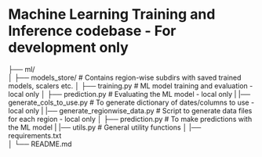 # Machine Learning Training and Inference codebase - For development only
├── ml/                             
│   ├── models_store/               # Contains region-wise subdirs with saved trained models, scalers etc.
│   ├── training.py                 # ML model training and evaluation - local only
│   ├── prediction.py               # Evaluating the ML model - local only
|   |── generate_cols_to_use.py     # To generate dictionary of dates/columns to use - local only
|   |── generate_regionwise_data.py # Script to generate data files for each region - local only
│   ├── prediction.py               # To make predictions with the ML model
|   |── utils.py                    # General utility functions 
│   |── requirements.txt            
│   └── README.md                    